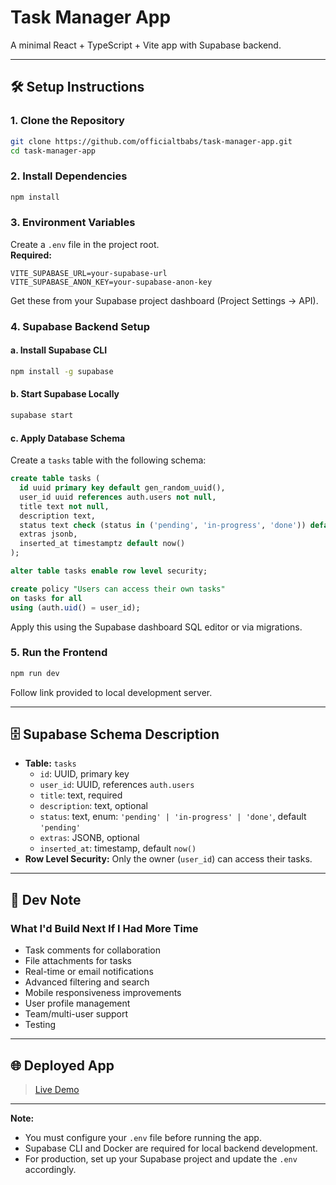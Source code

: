 # Task Manager App

A minimal React + TypeScript + Vite app with Supabase backend.

---

## 🛠️ Setup Instructions

### 1. Clone the Repository

```sh
git clone https://github.com/officialtbabs/task-manager-app.git
cd task-manager-app
```

### 2. Install Dependencies

```sh
npm install
```

### 3. Environment Variables

Create a `.env` file in the project root.  
**Required:**
```env
VITE_SUPABASE_URL=your-supabase-url
VITE_SUPABASE_ANON_KEY=your-supabase-anon-key
```
Get these from your Supabase project dashboard (Project Settings → API).

### 4. Supabase Backend Setup

#### a. Install Supabase CLI

```sh
npm install -g supabase
```

#### b. Start Supabase Locally

```sh
supabase start
```

#### c. Apply Database Schema

Create a `tasks` table with the following schema:

```sql
create table tasks (
  id uuid primary key default gen_random_uuid(),
  user_id uuid references auth.users not null,
  title text not null,
  description text,
  status text check (status in ('pending', 'in-progress', 'done')) default 'pending',
  extras jsonb,
  inserted_at timestamptz default now()
);

alter table tasks enable row level security;

create policy "Users can access their own tasks"
on tasks for all
using (auth.uid() = user_id);
```

Apply this using the Supabase dashboard SQL editor or via migrations.

### 5. Run the Frontend

```sh
npm run dev
```
Follow link provided to local development server.

---

## 🗄️ Supabase Schema Description

- **Table:** `tasks`
  - `id`: UUID, primary key
  - `user_id`: UUID, references `auth.users`
  - `title`: text, required
  - `description`: text, optional
  - `status`: text, enum: `'pending' | 'in-progress' | 'done'`, default `'pending'`
  - `extras`: JSONB, optional
  - `inserted_at`: timestamp, default `now()`
- **Row Level Security:** Only the owner (`user_id`) can access their tasks.

---

## 📝 Dev Note

### What I'd Build Next If I Had More Time

- Task comments for collaboration
- File attachments for tasks
- Real-time or email notifications
- Advanced filtering and search
- Mobile responsiveness improvements
- User profile management
- Team/multi-user support
- Testing

---

## 🌐 Deployed App

> [Live Demo](https://task-manager-app-ten-ochre.vercel.app)

---

**Note:**  
- You must configure your `.env` file before running the app.
- Supabase CLI and Docker are required for local backend development.
- For production, set up your Supabase project and update the `.env` accordingly.